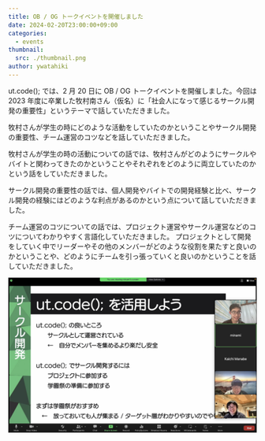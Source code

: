 ```yaml
---
title: OB / OG トークイベントを開催しました
date: 2024-02-20T23:00:00+09:00
categories:
  - events
thumbnail:
  src: ./thumbnail.png
author: ywatahiki
---
```


ut.code(); では、2 月 20 日に OB / OG トークイベントを開催しました。今回は 2023 年度に卒業した牧村南さん（仮名）に「社会人になって感じるサークル開発の重要性」というテーマで話していただきました。

牧村さんが学生の時にどのような活動をしていたのかということやサークル開発の重要性、チーム運営のコツなどを話していただきました。

牧村さんが学生の時の活動についての話では、牧村さんがどのようにサークルやバイトと関わってきたのかということやそれぞれをどのように両立していたのかという話をしていただきました。

サークル開発の重要性の話では、個人開発やバイトでの開発経験と比べ、サークル開発の経験にはどのような利点があるのかという点について話していただきました。

チーム運営のコツについての話では、プロジェクト運営やサークル運営などのコツについてわかりやすく言語化していただきました。
プロジェクトとして開発をしていく中でリーダーやその他のメンバーがどのような役割を果たすと良いのかということや、どのようにチームを引っ張っていくと良いのかということを話していただきました。

![トークイベントの様子](./talk-event.jpg)
